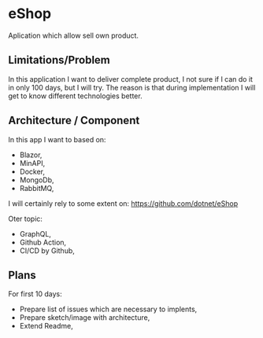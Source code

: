# eShop

Aplication which allow sell own product.

## Limitations/Problem

In this application I want to deliver complete product, I not sure if I can do it in only 100 days, but I will try.
The reason is that during implementation I will get to know different technologies better.

## Architecture / Component

In this app I want to based on:
- Blazor,
- MinAPI,
- Docker,
- MongoDb,
- RabbitMQ,

I will certainly rely to some extent on: https://github.com/dotnet/eShop

Oter topic:
- GraphQL,
- Github Action,
- CI/CD by Github,

## Plans

For first 10 days:
- Prepare list of issues which are necessary to implents,
- Prepare sketch/image with architecture,
- Extend Readme,
